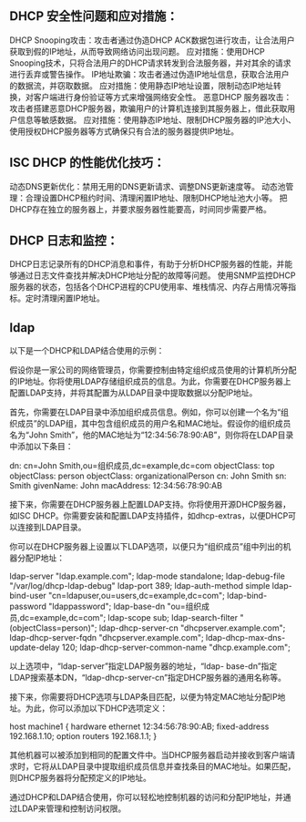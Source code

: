## DHCP 安全性问题和应对措施：

DHCP Snooping攻击：攻击者通过伪造DHCP ACK数据包进行攻击，让合法用户获取到假的IP地址，从而导致网络访问出现问题。 应对措施：使用DHCP Snooping技术，只将合法用户的DHCP请求转发到合法服务器，并对其余的请求进行丢弃或警告操作。
IP地址欺骗：攻击者通过伪造IP地址信息，获取合法用户的数据流，并窃取数据。 应对措施：使用静态IP地址设置，限制动态IP地址转换，对客户端进行身份验证等方式来增强网络安全性。
恶意DHCP 服务器攻击：攻击者搭建恶意DHCP服务器，欺骗用户的计算机连接到其服务器上，借此获取用户信息等敏感数据。 应对措施：使用静态IP地址、限制DHCP服务器的IP池大小、使用授权DHCP服务器等方式确保只有合法的服务器提供IP地址。

## ISC DHCP 的性能优化技巧：

动态DNS更新优化：禁用无用的DNS更新请求、调整DNS更新速度等。
动态池管理：合理设置DHCP租约时间、清理闲置IP地址、限制DHCP地址池大小等。
把DHCP存在独立的服务器上，并要求服务器性能要高，时间同步需要严格。

## DHCP 日志和监控：

DHCP日志记录所有的DHCP消息和事件，有助于分析DHCP服务器的性能，并能够通过日志文件查找并解决DHCP地址分配的故障等问题。
使用SNMP监控DHCP服务器的状态，包括各个DHCP进程的CPU使用率、堆栈情况、内存占用情况等指标。定时清理闲置IP地址。

## ldap
以下是一个DHCP和LDAP结合使用的示例：

假设你是一家公司的网络管理员，你需要控制由特定组织成员使用的计算机所分配的IP地址。你将使用LDAP存储组织成员的信息。为此，你需要在DHCP服务器上配置LDAP支持，并将其配置为从LDAP目录中提取数据以分配IP地址。

首先，你需要在LDAP目录中添加组织成员信息。例如，你可以创建一个名为“组织成员”的LDAP组，其中包含组织成员的用户名和MAC地址。假设你的组织成员名为“John Smith”，他的MAC地址为“12:34:56:78:90:AB”，则你将在LDAP目录中添加以下条目：

dn: cn=John Smith,ou=组织成员,dc=example,dc=com objectClass: top objectClass: person objectClass: organizationalPerson cn: John Smith sn: Smith givenName: John macAddress: 12:34:56:78:90:AB

接下来，你需要在DHCP服务器上配置LDAP支持。你将使用开源DHCP服务器，如ISC DHCP。你需要安装和配置LDAP支持插件，如dhcp-extras，以便DHCP可以连接到LDAP目录。

你可以在DHCP服务器上设置以下LDAP选项，以便只为“组织成员”组中列出的机器分配IP地址：

ldap-server "ldap.example.com"; ldap-mode standalone; ldap-debug-file "/var/log/dhcp-ldap-debug" ldap-port 389; ldap-auth-method simple ldap-bind-user "cn=ldapuser,ou=users,dc=example,dc=com"; ldap-bind-password "ldappassword"; ldap-base-dn "ou=组织成员,dc=example,dc=com"; ldap-scope sub; ldap-search-filter "(objectClass=person)"; ldap-dhcp-server-cn "dhcpserver.example.com"; ldap-dhcp-server-fqdn "dhcpserver.example.com"; ldap-dhcp-max-dns-update-delay 120; ldap-dhcp-server-common-name "dhcp.example.com";

以上选项中，“ldap-server”指定LDAP服务器的地址，“ldap- base-dn”指定LDAP搜索基本DN，“ldap-dhcp-server-cn”指定DHCP服务器的通用名称等。

接下来，你需要将DHCP选项与LDAP条目匹配，以便为特定MAC地址分配IP地址。为此，你可以添加以下DHCP选项定义：

host machine1 { hardware ethernet 12:34:56:78:90:AB; fixed-address 192.168.1.10; option routers 192.168.1.1; }

其他机器可以被添加到相同的配置文件中。当DHCP服务器启动并接收到客户端请求时，它将从LDAP目录中提取组织成员信息并查找条目的MAC地址。如果匹配，则DHCP服务器将分配预定义的IP地址。

通过DHCP和LDAP结合使用，你可以轻松地控制机器的访问和分配IP地址，并通过LDAP来管理和控制访问权限。